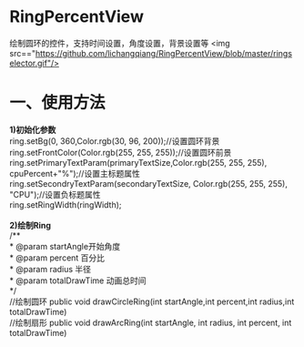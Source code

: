 # RingPercentView
绘制圆环的控件，支持时间设置，角度设置，背景设置等
<img src=="https://github.com/lichangqiang/RingPercentView/blob/master/ringselector.gif"/>
<h1>一、使用方法</h1>
<b>1)初始化参数</b></br>
ring.setBg(0, 360,Color.rgb(30, 96, 200));//设置圆环背景</br>
		ring.setFrontColor(Color.rgb(255, 255, 255));//设置圆环前景</br>
		ring.setPrimaryTextParam(primaryTextSize,Color.rgb(255, 255, 255), cpuPercent+"%");//设置主标题属性</br>
		ring.setSecondryTextParam(secondaryTextSize, Color.rgb(255, 255, 255), "CPU");//设置负标题属性</br>
		ring.setRingWidth(ringWidth);</br>
		</br>
<b>2)绘制Ring</b></br>
/**</br>
	 * @param startAngle开始角度</br>
	 * @param percent 百分比</br>
	 * @param radius 半径</br>
	 * @param totalDrawTime 动画总时间</br>
	 */</br>
	//绘制圆环
	public void drawCircleRing(int startAngle,int percent,int radius,int totalDrawTime)</br>
	//绘制扇形
        public void drawArcRing(int startAngle, int radius, int  percent, int totalDrawTime) 
